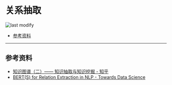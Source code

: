 关系抽取
===
<!--START_SECTION:badge-->

![last modify](https://img.shields.io/static/v1?label=last%20modify&message=2025-08-03%2022%3A42%3A16&color=yellowgreen&style=flat-square)

<!--END_SECTION:badge-->
<!--info
top: false
draft: true
hidden: false
tag: [nlp_kg]
-->

<!-- TOC -->
- [参考资料](#参考资料)
<!-- TOC -->

---

## 参考资料
- [知识图谱（二）—— 知识抽取与知识挖掘 - 知乎](https://zhuanlan.zhihu.com/p/352513650)
- [BERT(S) for Relation Extraction in NLP - Towards Data Science](https://towardsdatascience.com/bert-s-for-relation-extraction-in-nlp-2c7c3ab487c4)
